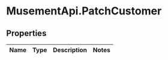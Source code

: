 # MusementApi.PatchCustomer

## Properties
Name | Type | Description | Notes
------------ | ------------- | ------------- | -------------


